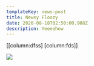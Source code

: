 ```yaml
---
templateKey: news-post
title: Newsy Floozy
date: 2020-08-18T02:50:00.908Z
description: Yeeeehow
---
```



[[column:dfss] [column:fds]]

![](/img/bcard_03_600x1800.jpg)